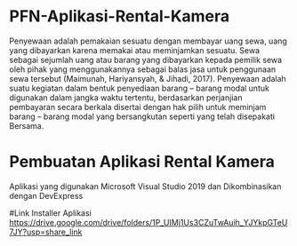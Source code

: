 # PFN-Aplikasi-Rental-Kamera
Penyewaan adalah pemakaian sesuatu dengan membayar uang sewa, uang yang dibayarkan karena memakai atau meminjamkan sesuatu. Sewa sebagai sejumlah uang atau barang yang dibayarkan kepada pemilik sewa oleh pihak yang menggunakannya sebagai balas jasa untuk penggunaan sewa tersebut (Maimunah, Hariyansyah, & Jihadi, 2017). Penyewaan adalah suatu kegiatan dalam bentuk penyediaan barang – barang modal untuk digunakan dalam jangka waktu tertentu, berdasarkan perjanjian pembayaran secara berkala disertai dengan hak pilih untuk meminjam barang – barang modal yang bersangkutan seperti yang telah disepakati Bersama. 

# Pembuatan Aplikasi Rental Kamera 
Aplikasi yang digunakan Microsoft Visual Studio 2019 dan Dikombinasikan dengan DevExpress

#Link Installer Aplikasi
https://drive.google.com/drive/folders/1P_UIMj1Us3CZuTwAuih_YJYkpGTeU7JY?usp=share_link 
